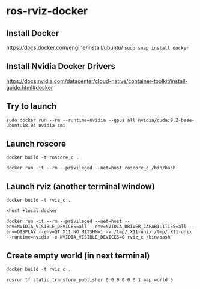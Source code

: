 # ros-rviz-docker

## Install Docker
https://docs.docker.com/engine/install/ubuntu/
`sudo snap install docker`

## Install Nvidia Docker Drivers
https://docs.nvidia.com/datacenter/cloud-native/container-toolkit/install-guide.html#docker

## Try to launch
`sudo docker run --rm --runtime=nvidia --gpus all nvidia/cuda:9.2-base-ubuntu18.04 nvidia-smi`

## Launch roscore
`docker build -t roscore_c .`

`docker run -it --rm --privileged --net=host roscore_c /bin/bash`

## Launch rviz (another terminal window)
`docker build -t rviz_c .`

`xhost +local:docker`

`docker run -it --rm --privileged --net=host --env=NVIDIA_VISIBLE_DEVICES=all --env=NVIDIA_DRIVER_CAPABILITIES=all --env=DISPLAY --env=QT_X11_NO_MITSHM=1 -v /tmp/.X11-unix:/tmp/.X11-unix --runtime=nvidia -e NVIDIA_VISIBLE_DEVICES=0 rviz_c /bin/bash`

## Create empty world (in next terminal)
`docker build -t rviz_c .`

`rosrun tf static_transform_publisher 0 0 0 0 0 0 1 map world 5`

